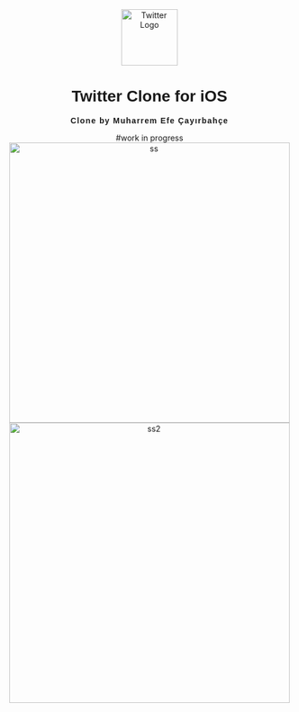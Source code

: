 <div align="center">
  <img src="https://github.com/user-attachments/assets/3deb95d1-ab39-4da0-a518-a6a2e2319121" alt="Twitter Logo" width="100">
  <h1 style="font-family: 'Arial', sans-serif;">Twitter Clone for iOS</h1>
  <p style="font-family: Arial, sans-serif;"><strong><span style="letter-spacing: 0.1em;">Clone by Muharrem Efe Çayırbahçe</span></strong></p>
  #work in progress

  <img width="498" alt="ss" src="https://github.com/user-attachments/assets/e4cd6a23-bb17-4a49-a54b-48b8af84c209">
  <img width="498" alt="ss2" src="https://github.com/user-attachments/assets/da752656-8be5-4d94-a47c-a85ee16b5e5c">

</div>
